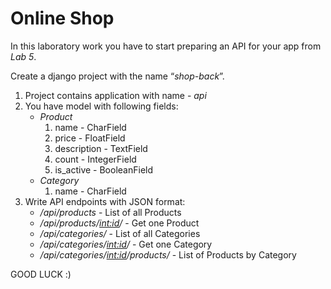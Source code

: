 # Online Shop

In this laboratory work you have to start preparing an API for your app from *Lab 5*.

Create a django project with the name “*shop-back*”.
1. Project contains application with name - *api*  
2. You have model with following fields:
    - *Product*
        1. name - CharField
        2. price - FloatField
        3. description - TextField
        4. count - IntegerField
        5. is_active - BooleanField
    - *Category*
        1. name - CharField
3. Write API endpoints with JSON format:
    - */api/products* - List of all Products
    - */api/products/<int:id>/* - Get one Product
    - */api/categories/* - List of all Categories
    - */api/categories/<int:id>/* - Get one Category
    - */api/categories/<int:id>/products/* - List of Products by Category




GOOD LUCK :)
